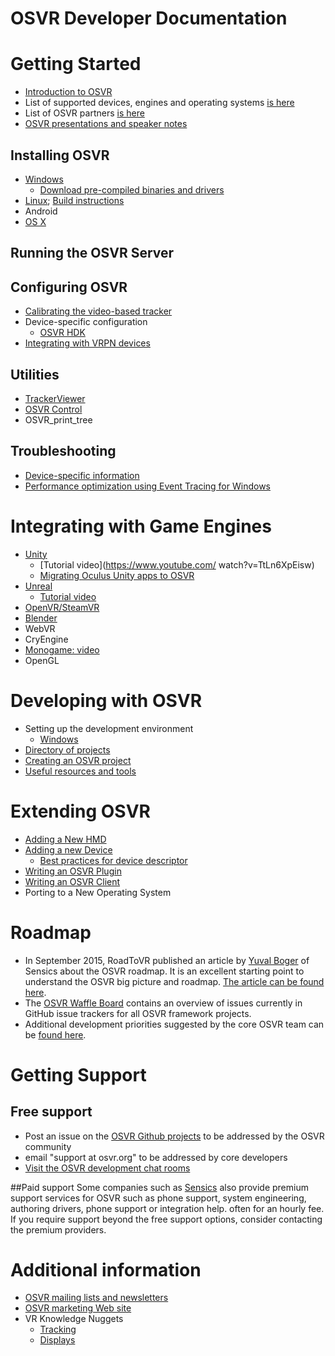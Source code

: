 # OSVR Developer Documentation

# Getting Started
- [Introduction to OSVR](http://osvr.github.io/whitepapers/introduction_to_osvr/)
- List of supported devices, engines and operating systems [is here](http://osvr.github.io/compatibility/)
- List of OSVR partners [is here](http://osvr.org/partner.html)
- [OSVR presentations and speaker notes](http://osvr.github.io/presentations/)


## Installing OSVR
- [Windows](Getting-Started/Installing/windows.md)
  - [Download pre-compiled binaries and drivers](http://osvr.github.io/using/)
- [Linux](Getting-Started/Installing/linux.md); [Build instructions](https://github.com/OSVR/OSVR-Core/wiki/Linux-Build-Instructions)
- Android
- [OS X](Getting-Started/Installing/osx.md)

## Running the OSVR Server

## Configuring OSVR
- [Calibrating the video-based tracker](https://github.com/OSVR/OSVR-Core/wiki/Video-Based-Tracking-Calibration)
- Device-specific configuration
  - [OSVR HDK](Configuring/osvrhdk.md)
- [Integrating with VRPN devices](https://osvr.github.io/whitepapers/vrpn_in_osvr/)

## Utilities
- [TrackerViewer](https://github.com/OSVR/OSVR-Tracker-Viewer/blob/master/README.md)
- [OSVR Control](Utilities/OSVRControl.md)
- OSVR_print_tree
## Troubleshooting
- [Device-specific information](Troubleshooting/DeviceSpecific.md)
- [Performance optimization using Event Tracing for Windows](http://osvr.github.io/presentations/20150901-Intro-ETW-OSVR/)

# Integrating with Game Engines

- [Unity](https://github.com/OSVR/OSVR-Unity/blob/master/GettingStarted.md)
  - [Tutorial video](https://www.youtube.com/
watch?v=TtLn6XpEisw)
  - [Migrating Oculus Unity apps to OSVR](http://access.osvr.com/binary/download/misc_assets/Migrating%20Unity%20applications%20from%20Oculus%20to%20OSVR%20Mar-11-15.pdf)
- [Unreal](https://github.com/OSVR/OSVR-Unreal/blob/master/README.md)
  - [Tutorial video](https://www.youtube.com/watch?v=u4Y9pUisL1M)
- [OpenVR/SteamVR](https://gitter.im/OSVR/SteamVR-OSVR)
- [Blender](https://github.com/BlendOSVR/OSVR-Blender)
- WebVR
- CryEngine
- [Monogame: video](https://www.youtube.com/watch?v=doOOLaIuj48)
- OpenGL

# Developing with OSVR
- Setting up the development environment
  - [Windows](https://github.com/OSVR/OSVR-Core/wiki/Windows-Build-Environment)
- [Directory of projects](http://osvr.github.io/contributing/)
- [Creating an OSVR project](Developing/creating.md)
- [Useful resources and tools](Developing/resources.md)

# Extending OSVR
- [Adding a New HMD](Extending-OSVR/AddingHMD.md)
- [Adding a new Device](https://github.com/OSVR/OSVR-Core/wiki/Adding-a-New-Device)
  - [Best practices for device descriptor](https://github.com/OSVR/OSVR-Core/wiki/Device-Descriptor-Practices)
- [Writing an OSVR Plugin](http://resource.osvr.com/docs/OSVR-Core/TopicWritingDevicePlugin.html)
- [Writing an OSVR Client](http://resource.osvr.com/docs/OSVR-Core/TopicWritingClientApplication.html)
- Porting to a New Operating System

# Roadmap
- In September 2015, RoadToVR published an article by [Yuval Boger](https://twitter.com/osvrguy) of Sensics about the OSVR roadmap. It is an excellent starting point to understand the OSVR big picture and roadmap. [The article can be found here](http://www.roadtovr.com/osvr-roadmap-creating-an-ecosystem-of-interoperable-vr-hardware-and-software/).
- The [OSVR Waffle Board](Roadmap/waffle.md) contains an overview of issues currently in GitHub issue trackers for all OSVR framework projects.
- Additional development priorities suggested by the core OSVR team can be [found here](Roadmap/additional.md).

# Getting Support
## Free support
- Post an issue on the [OSVR Github projects](https://github.com/osvr) to be addressed by the OSVR community
- email "support at osvr.org" to be addressed by core developers
- [Visit the OSVR development chat rooms](https://gitter.im/orgs/OSVR/rooms)

##Paid support
Some companies such as [Sensics](http://sensics.com/contact-us/) also provide premium support services for OSVR such as phone support, system engineering, authoring drivers, phone support or integration help. often for an hourly fee. If you require support beyond the free support options, consider contacting the premium providers.

# Additional information
- [OSVR mailing lists and newsletters](http://osvr.github.io/mailing-lists/)
- [OSVR marketing Web site](http://www.osvr.org)
- VR Knowledge Nuggets
  - [Tracking](VR-Knowledge-Nuggets/tracking.md)
  - [Displays](VR-Knowledge-Nuggets/displays.md)
